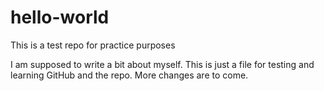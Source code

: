 # hello-world
This is a test repo for practice purposes

I am supposed to write a bit about myself. This is just a file for testing and learning GitHub and the repo. More changes are to come.
